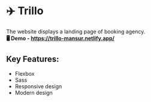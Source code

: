 # ✈️ Trillo

The website displays a landing page of booking agency. <br>
__🖥 Demo - https://trillo-mansur.netlify.app/__

## Key Features:
- Flexbox
- Sass
- Responsive design
- Modern design
